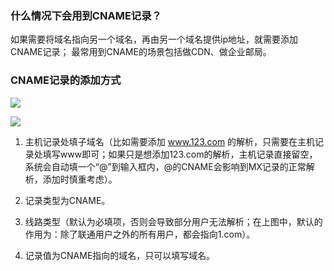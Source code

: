 ### 什么情况下会用到CNAME记录？

如果需要将域名指向另一个域名，再由另一个域名提供ip地址，就需要添加CNAME记录；
最常用到CNAME的场景包括做CDN、做企业邮局。

### CNAME记录的添加方式

![](http://imgcache.tcecqpoc.fsphere.cn/image/mccdn.qcloud.com/static/img/c9a251b3b52d06f8a44d076e12f75b5b/CName-1.png)

![](http://imgcache.tcecqpoc.fsphere.cn/image/mccdn.qcloud.com/static/img/e38225a498ababb41f8215119726a27a/CName-2.png)

1. 主机记录处填子域名（比如需要添加 www.123.com 的解析，只需要在主机记录处填写www即可；如果只是想添加123.com的解析，主机记录直接留空，系统会自动填一个“@”到输入框内，@的CNAME会影响到MX记录的正常解析，添加时慎重考虑）。

2. 记录类型为CNAME。

3. 线路类型（默认为必填项，否则会导致部分用户无法解析；在上图中，默认的作用为：除了联通用户之外的所有用户，都会指向1.com）。

4. 记录值为CNAME指向的域名，只可以填写域名。